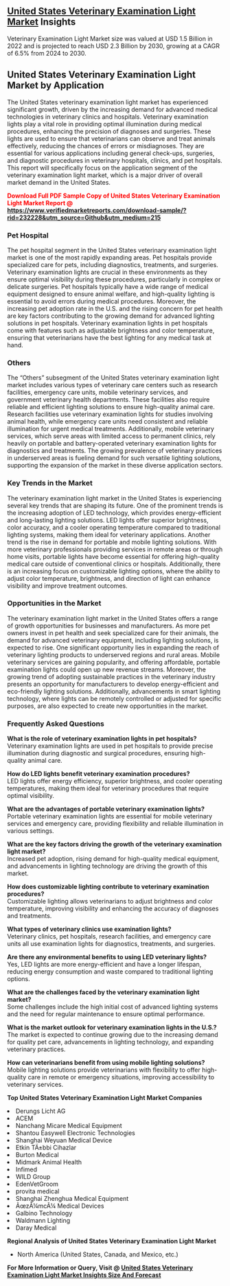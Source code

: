 <h2><a href="https://www.verifiedmarketreports.com/download-sample/?rid=232228&amp;utm_source=Github&amp;utm_medium=215" target="_blank">United States Veterinary Examination Light Market</a> Insights</h2><p>Veterinary Examination Light Market size was valued at USD 1.5 Billion in 2022 and is projected to reach USD 2.3 Billion by 2030, growing at a CAGR of 6.5% from 2024 to 2030.</p><p><h2>United States Veterinary Examination Light Market by Application</h2><p>The United States veterinary examination light market has experienced significant growth, driven by the increasing demand for advanced medical technologies in veterinary clinics and hospitals. Veterinary examination lights play a vital role in providing optimal illumination during medical procedures, enhancing the precision of diagnoses and surgeries. These lights are used to ensure that veterinarians can observe and treat animals effectively, reducing the chances of errors or misdiagnoses. They are essential for various applications including general check-ups, surgeries, and diagnostic procedures in veterinary hospitals, clinics, and pet hospitals. This report will specifically focus on the application segment of the veterinary examination light market, which is a major driver of overall market demand in the United States. <strong><p><span class=""><span style="color: #ff0000;"><strong>Download Full PDF Sample Copy of United States Veterinary Examination Light Market Report</strong> @ </span><a href="https://www.verifiedmarketreports.com/download-sample/?rid=232228&amp;utm_source=Github&amp;utm_medium=215" target="_blank">https://www.verifiedmarketreports.com/download-sample/?rid=232228&amp;utm_source=Github&amp;utm_medium=215</a></span></p></strong></p><h3>Pet Hospital</h3><p>The pet hospital segment in the United States veterinary examination light market is one of the most rapidly expanding areas. Pet hospitals provide specialized care for pets, including diagnostics, treatments, and surgeries. Veterinary examination lights are crucial in these environments as they ensure optimal visibility during these procedures, particularly in complex or delicate surgeries. Pet hospitals typically have a wide range of medical equipment designed to ensure animal welfare, and high-quality lighting is essential to avoid errors during medical procedures. Moreover, the increasing pet adoption rate in the U.S. and the rising concern for pet health are key factors contributing to the growing demand for advanced lighting solutions in pet hospitals. Veterinary examination lights in pet hospitals come with features such as adjustable brightness and color temperature, ensuring that veterinarians have the best lighting for any medical task at hand.</p><h3>Others</h3><p>The “Others” subsegment of the United States veterinary examination light market includes various types of veterinary care centers such as research facilities, emergency care units, mobile veterinary services, and government veterinary health departments. These facilities also require reliable and efficient lighting solutions to ensure high-quality animal care. Research facilities use veterinary examination lights for studies involving animal health, while emergency care units need consistent and reliable illumination for urgent medical treatments. Additionally, mobile veterinary services, which serve areas with limited access to permanent clinics, rely heavily on portable and battery-operated veterinary examination lights for diagnostics and treatments. The growing prevalence of veterinary practices in underserved areas is fueling demand for such versatile lighting solutions, supporting the expansion of the market in these diverse application sectors.</p><h3>Key Trends in the Market</h3><p>The veterinary examination light market in the United States is experiencing several key trends that are shaping its future. One of the prominent trends is the increasing adoption of LED technology, which provides energy-efficient and long-lasting lighting solutions. LED lights offer superior brightness, color accuracy, and a cooler operating temperature compared to traditional lighting systems, making them ideal for veterinary applications. Another trend is the rise in demand for portable and mobile lighting solutions. With more veterinary professionals providing services in remote areas or through home visits, portable lights have become essential for offering high-quality medical care outside of conventional clinics or hospitals. Additionally, there is an increasing focus on customizable lighting options, where the ability to adjust color temperature, brightness, and direction of light can enhance visibility and improve treatment outcomes.</p><h3>Opportunities in the Market</h3><p>The veterinary examination light market in the United States offers a range of growth opportunities for businesses and manufacturers. As more pet owners invest in pet health and seek specialized care for their animals, the demand for advanced veterinary equipment, including lighting solutions, is expected to rise. One significant opportunity lies in expanding the reach of veterinary lighting products to underserved regions and rural areas. Mobile veterinary services are gaining popularity, and offering affordable, portable examination lights could open up new revenue streams. Moreover, the growing trend of adopting sustainable practices in the veterinary industry presents an opportunity for manufacturers to develop energy-efficient and eco-friendly lighting solutions. Additionally, advancements in smart lighting technology, where lights can be remotely controlled or adjusted for specific purposes, are also expected to create new opportunities in the market.</p><h3>Frequently Asked Questions</h3><p><strong>What is the role of veterinary examination lights in pet hospitals?</strong><br>Veterinary examination lights are used in pet hospitals to provide precise illumination during diagnostic and surgical procedures, ensuring high-quality animal care.</p><p><strong>How do LED lights benefit veterinary examination procedures?</strong><br>LED lights offer energy efficiency, superior brightness, and cooler operating temperatures, making them ideal for veterinary procedures that require optimal visibility.</p><p><strong>What are the advantages of portable veterinary examination lights?</strong><br>Portable veterinary examination lights are essential for mobile veterinary services and emergency care, providing flexibility and reliable illumination in various settings.</p><p><strong>What are the key factors driving the growth of the veterinary examination light market?</strong><br>Increased pet adoption, rising demand for high-quality medical equipment, and advancements in lighting technology are driving the growth of this market.</p><p><strong>How does customizable lighting contribute to veterinary examination procedures?</strong><br>Customizable lighting allows veterinarians to adjust brightness and color temperature, improving visibility and enhancing the accuracy of diagnoses and treatments.</p><p><strong>What types of veterinary clinics use examination lights?</strong><br>Veterinary clinics, pet hospitals, research facilities, and emergency care units all use examination lights for diagnostics, treatments, and surgeries.</p><p><strong>Are there any environmental benefits to using LED veterinary lights?</strong><br>Yes, LED lights are more energy-efficient and have a longer lifespan, reducing energy consumption and waste compared to traditional lighting options.</p><p><strong>What are the challenges faced by the veterinary examination light market?</strong><br>Some challenges include the high initial cost of advanced lighting systems and the need for regular maintenance to ensure optimal performance.</p><p><strong>What is the market outlook for veterinary examination lights in the U.S.?</strong><br>The market is expected to continue growing due to the increasing demand for quality pet care, advancements in lighting technology, and expanding veterinary practices.</p><p><strong>How can veterinarians benefit from using mobile lighting solutions?</strong><br>Mobile lighting solutions provide veterinarians with flexibility to offer high-quality care in remote or emergency situations, improving accessibility to veterinary services.</p></p><p><strong>Top United States Veterinary Examination Light Market Companies</strong></p><div data-test-id=""><p><li>Derungs Licht AG</li><li> ACEM</li><li> Nanchang Micare Medical Equipment</li><li> Shantou Easywell Electronic Technologies</li><li> Shanghai Weyuan Medical Device</li><li> Etkin TÄ±bbi Cihazlar</li><li> Burton Medical</li><li> Midmark Animal Health</li><li> Infimed</li><li> WILD Group</li><li> EdenVetGroom</li><li> provita medical</li><li> Shanghai Zhenghua Medical Equipment</li><li> ÃœzÃ¼mcÃ¼ Medical Devices</li><li> Galbino Technology</li><li> Waldmann Lighting</li><li> Daray Medical</li></p><div><strong>Regional Analysis of&nbsp;United States Veterinary Examination Light Market</strong></div><ul><li dir="ltr"><p dir="ltr">North America&nbsp;(United States, Canada, and Mexico, etc.)</p></li></ul><p><strong>For More Information or Query, Visit @&nbsp;</strong><strong><a href="https://www.verifiedmarketreports.com/product/veterinary-examination-light-market/?utm_source=Github&amp;utm_medium=215" target="_blank">United States Veterinary Examination Light Market Insights Size And Forecast</a></strong></p></div>
